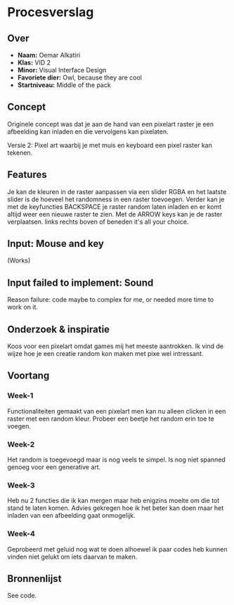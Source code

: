 <!-- Vergeet je niet de comments uit te zetten voordat je begint met typen? 💬 -->

# Procesverslag

## Over
* **Naam:** Oemar Alkatiri
* **Klas:** VID 2
* **Minor:** Visual Interface Design
* **Favoriete dier:** Owl, because they are cool
* **Startniveau:** Middle of the pack

## Concept

Originele concept was dat je aan de hand van een pixelart raster je een afbeelding kan inladen en die vervolgens kan pixelaten. 

Versie 2: Pixel art waarbij je met muis en keyboard een pixel raster kan tekenen.

## Features

Je kan de kleuren in de raster aanpassen via een slider RGBA en het laatste slider is de hoeveel het randomness in een raster toevoegen. Verder kan je met de keyfuncties BACKSPACE je raster random laten inladen en er komt altijd weer een nieuwe raster te zien. Met de ARROW keys kan je de raster verplaatsen. links rechts boven of beneden it's all your choice.

## Input: Mouse and key
(Works)
## Input failed to implement: Sound
Reason failure: code maybe to complex for me, or needed more time to work on it.

## Onderzoek & inspiratie
Koos voor een pixelart omdat games mij het meeste aantrokken. Ik vind de wijze hoe je een creatie random kon maken met pixe wel intressant. 

## Voortang


### Week-1
Functionaliteiten gemaakt van een pixelart men kan nu alleen clicken in een raster met een random kleur.
Probeer een beetje het random erin toe te voegen.

### Week-2
Het random is toegevoegd maar is nog veels te simpel. Is nog niet spanned genoeg voor een generative art.

### Week-3
Heb nu 2 functies die ik kan mergen maar heb enigzins moeite om die tot stand te laten komen. 
Advies gekregen hoe ik het beter kan doen maar het inladen van een afbeelding gaat onmogelijk.

### Week-4
Geprobeerd met geluid nog wat te doen alhoewel ik paar codes heb kunnen vinden niet gelukt om iets daarvan te maken.


## Bronnenlijst
See code.
